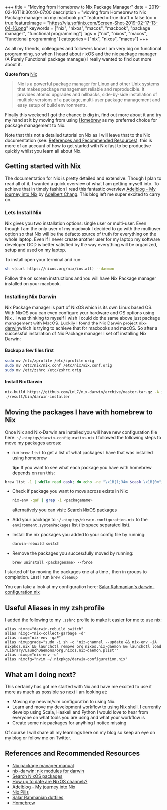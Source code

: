 +++
title = "Moving from Homebrew to Nix Package Manager"
date = 2019-02-16T18:30:40-07:00
description = "Moving from Homebrew to Nix Package manager on my macbook pro"
featured = true
draft = false
toc = true
featureImage = "https://via.softinio.com/Screen-Shot-2019-02-17-13-04-16.png"
keywords = ["nix", "nixos", "macos", "macbook", "package manager", "functional programming"]
tags = ["nix", "nixos", "macos", "functional programming"]
categories = ["nix", "nixos", "macos"]
+++

As all my friends, colleagues and followers know I am very big on functional programming, so when I heard about nixOS and the nix package manager (A Purely Functional package manager) I really wanted to find out more about it.

**Quote from** [Nix](https://nixos.org/nix/)

> Nix is a powerful package manager for Linux and other Unix systems that makes package management reliable and reproducible. It provides atomic upgrades and rollbacks, side-by-side installation of multiple versions of a package, multi-user package management and easy setup of build environments.

Finally this weekend I got the chance to dig in, find  out more about it and try my hand at it by moving from using [Homebrew](https://brew.sh/) as my preferred choice for package management to Nix.

Note that this not a detailed tutorial on Nix as I will leave that to the Nix documentation (see: [References and Recommended Resources](https://www.softinio.com/post/moving-from-homebrew-to-nix-package-manager/#references-and-recommended-resources)), this is more of an account of how to get started with Nix fast  to be productive quickly whilst you learn all about Nix. 

## Getting started with Nix
The documentation for Nix is pretty detailed and extensive. Though I plan to read all of it, I wanted a quick overview of what I am getting myself into. To achieve that in timely fashion I read this fantastic overview [Adelblog - My journey into Nix](https://adelbertc.github.io/posts/2017-04-03-nix-journey.html) by  [Adelbert Chang](https://twitter.com/adelbertchang).  This blog left me super excited to carry on.

### Lets Install Nix
Nix gives you two installation  options: single user or multi-user.  Even though I am the only user of  my  macbook I decided to go with the multiuser option so that Nix will be the defacto source of truth for everything on the whole laptop. Even if I never create another user for my laptop my software developer OCD is better satisfied by the way everything will be organized, setup and used on my laptop. 

To install open your terminal  and run:

```bash
sh <(curl https://nixos.org/nix/install) --daemon
```
Follow the on screen instructions and you will have Nix Package manager installed on your  macbook.
### Installing Nix Darwin
Nix Package manager is part of NixOS which is its own Linux based OS. With NixOS you can even configure your hardware and OS options using Nix . I was thinking to myself I wish I could do the same above just package management with MacOS. Luckily I found the Nix Darwin project  [nix-darwin](https://github.com/LnL7/nix-darwin)which is trying to achieve that for macbooks and macOS. So after a successful installation of Nix Package manager I set off installing Nix Darwin:
#### Backup a few files first

```bash
sudo mv /etc/zprofile /etc/zprofile.orig
sudo mv /etc/nix/nix.conf /etc/nix/nix.conf.orig
sudo mv /etc/zshrc /etc/zshrc.orig
```
#### Install Nix Darwin

```bash
nix-build https://github.com/LnL7/nix-darwin/archive/master.tar.gz -A installer
./result/bin/darwin-installer
```

## Moving the packages I have with homebrew to Nix
Once Nix and Nix-Darwin are installed you will have new configuration file here: `~/.nixpkgs/darwin-configuration.nix` 
I followed the following steps to move my packages across:

- run `brew list` to get a list of what  packages I have that was installed using homebrew

    **tip:** If you want to see what each package  you have with homebrew depends on run this: 
```bash
brew list -1 | while read cask; do echo -ne "\x1B[1;34m $cask \x1B[0m"; brew uses $cask --installed | awk '{printf(" %s ", $0)}'; echo ""; done
```
- Check if package you want to move across exists in Nix:

    ```bash
    nix-env -qaP | grep -i <packagename>
    ```
    alternatively you can visit: [Search NixOS packages](https://nixos.org/nixos/packages.html#)

- Add your package to `~/.nixpkgs/darwin-configuration.nix` to the `environment.systemPackages` list (its space separated list).
- Install the nix packages you added to your config file by running:

    ```bash
    darwin-rebuild switch
    ```

- Remove the packages you successfully moved by running:

    ```bash
    brew uninstall <packagename> --force
    ```

I started off by moving the packages one at a time , then in groups to completion. Last I run `brew cleanup`

You can take a look at my configuration here: [Salar Rahmanian's darwin-configuration.nix](https://github.com/softinio/dotfiles/blob/master/nix/darwin-configuration.nix)

## Useful Aliases in my zsh profile

I added the following to my `.zshrc` profile to make it easier for me to use
nix:

```
alias nixre="darwin-rebuild switch"
alias nixgc="nix-collect-garbage -d"
alias nixq="nix-env -qaP"
alias nixupgrade="sudo -i sh -c 'nix-channel --update && nix-env -iA nixpkgs.nix && launchctl remove org.nixos.nix-daemon && launchctl load /Library/LaunchDaemons/org.nixos.nix-daemon.plist'"
alias nixup="nix-env -u"
alias nixcfg="nvim ~/.nixpkgs/darwin-configuration.nix"
```

## What am I doing next?
This certainly has got me started with Nix and have me excited to use it more as much as possible so next I am looking at:

- Moving my neovim/vim configuration to using Nix.
- Learn and move my development workflow to using Nix shell. I currently develop using Scala, Haskell and Python I would love to hear from everyone on what tools you are using and what your workflow is
- Create some nix packages for anything I notice missing

Of course I will share all my learnings here on my blog so keep an eye on my blog or follow me on Twitter.

## References and Recommended Resources
- [Nix package manager manual](https://nixos.org/nix/manual/)
- [nix-darwin: nix modules for darwin](https://github.com/LnL7/nix-darwin)
- [Search NixOS packages](https://nixos.org/nixos/packages.html#)
- [How up to date are NixOS channels?](https://howoldis.herokuapp.com/)
- [Adelblog - My journey into Nix](https://adelbertc.github.io/posts/2017-04-03-nix-journey.html)
- [Nix Pills](https://nixos.org/nixos/nix-pills/)
- [Salar Rahmanian dotfiles](https://github.com/softinio/dotfiles)
- [Homebrew](https://brew.sh/)
